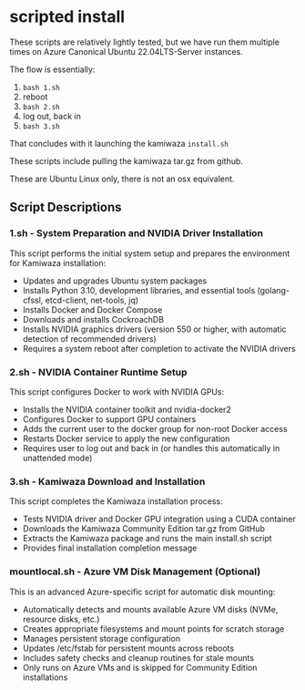 # scripted install

These scripts are relatively lightly tested, but we have run them multiple times on Azure Canonical Ubuntu 22.04LTS-Server instances.

The flow is essentially:

1. `bash 1.sh`
2. reboot
3. `bash 2.sh`
4. log out, back in
5. `bash 3.sh`

That concludes with it launching the kamiwaza `install.sh`

These scripts include pulling the kamiwaza tar.gz from github.

These are Ubuntu Linux only, there is not an osx equivalent.

## Script Descriptions

### 1.sh - System Preparation and NVIDIA Driver Installation
This script performs the initial system setup and prepares the environment for Kamiwaza installation:
- Updates and upgrades Ubuntu system packages
- Installs Python 3.10, development libraries, and essential tools (golang-cfssl, etcd-client, net-tools, jq)
- Installs Docker and Docker Compose
- Downloads and installs CockroachDB
- Installs NVIDIA graphics drivers (version 550 or higher, with automatic detection of recommended drivers)
- Requires a system reboot after completion to activate the NVIDIA drivers

### 2.sh - NVIDIA Container Runtime Setup
This script configures Docker to work with NVIDIA GPUs:
- Installs the NVIDIA container toolkit and nvidia-docker2
- Configures Docker to support GPU containers
- Adds the current user to the docker group for non-root Docker access
- Restarts Docker service to apply the new configuration
- Requires user to log out and back in (or handles this automatically in unattended mode)

### 3.sh - Kamiwaza Download and Installation
This script completes the Kamiwaza installation process:
- Tests NVIDIA driver and Docker GPU integration using a CUDA container
- Downloads the Kamiwaza Community Edition tar.gz from GitHub
- Extracts the Kamiwaza package and runs the main install.sh script
- Provides final installation completion message

### mountlocal.sh - Azure VM Disk Management (Optional)
This is an advanced Azure-specific script for automatic disk mounting:
- Automatically detects and mounts available Azure VM disks (NVMe, resource disks, etc.)
- Creates appropriate filesystems and mount points for scratch storage
- Manages persistent storage configuration
- Updates /etc/fstab for persistent mounts across reboots
- Includes safety checks and cleanup routines for stale mounts
- Only runs on Azure VMs and is skipped for Community Edition installations
